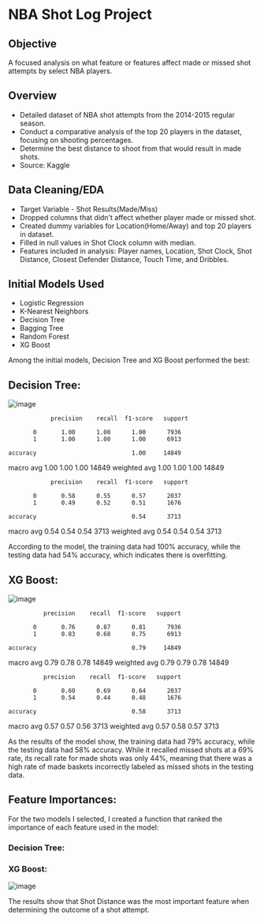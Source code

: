 # NBA Shot Log Project

## Objective

A focused analysis on what feature or features affect made or missed shot attempts by select NBA players. 

## Overview

* Detailed dataset of NBA shot attempts from the 2014-2015 regular season.
* Conduct a comparative analysis of the top 20 players in the dataset, focusing on shooting percentages.
* Determine the best distance to shoot from that would result in made shots.
* Source: Kaggle

## Data Cleaning/EDA

* Target Variable - Shot Results(Made/Miss)
* Dropped columns that didn't affect whether player made or missed shot.
* Created dummy variables for Location(Home/Away) and top 20 players in dataset.
* Filled in null values in Shot Clock column with median.
* Features included in analysis: Player names, Location, Shot Clock, Shot Distance, Closest Defender Distance, Touch Time, and Dribbles.

## Initial Models Used

* Logistic Regression
* K-Nearest Neighbors
* Decision Tree
* Bagging Tree
* Random Forest
* XG Boost

Among the initial models, Decision Tree and XG Boost performed the best: 

## Decision Tree:

![image](https://user-images.githubusercontent.com/77416319/135018466-58bf27cd-4dc9-4ae6-a052-51e24fe789bb.png)

                precision    recall  f1-score   support

           0       1.00      1.00      1.00      7936
           1       1.00      1.00      1.00      6913

    accuracy                           1.00     14849
   macro avg       1.00      1.00      1.00     14849
weighted avg       1.00      1.00      1.00     14849

                precision    recall  f1-score   support

           0       0.58      0.55      0.57      2037
           1       0.49      0.52      0.51      1676

    accuracy                           0.54      3713
   macro avg       0.54      0.54      0.54      3713
weighted avg       0.54      0.54      0.54      3713

According to the model, the training data had 100% accuracy, while the testing data had 54% accuracy, which indicates there is overfitting.

## XG Boost:

![image](https://user-images.githubusercontent.com/77416319/135196375-06459d76-db6d-45c4-bb4b-4b4cf57cf376.png)

              precision    recall  f1-score   support

           0       0.76      0.87      0.81      7936
           1       0.83      0.68      0.75      6913

    accuracy                           0.79     14849
   macro avg       0.79      0.78      0.78     14849
weighted avg       0.79      0.79      0.78     14849

              precision    recall  f1-score   support

           0       0.60      0.69      0.64      2037
           1       0.54      0.44      0.48      1676

    accuracy                           0.58      3713
   macro avg       0.57      0.57      0.56      3713
weighted avg       0.57      0.58      0.57      3713

As the results of the model show, the training data had 79% accuracy, while the testing data had 58% accuracy. While it recalled missed shots at a 69% rate, its recall rate for made shots was only 44%, meaning that there was a high rate of made baskets incorrectly labeled as missed shots in the testing data.  

## Feature Importances:

For the two models I selected, I created a function that ranked the importance of each feature used in the model:

### Decision Tree:



### XG Boost:

![image](https://user-images.githubusercontent.com/77416319/135374350-5d3575d5-75f9-49fd-98a3-0da295b6c34e.png)

The results show that Shot Distance was the most important feature when determining the outcome of a shot attempt.



